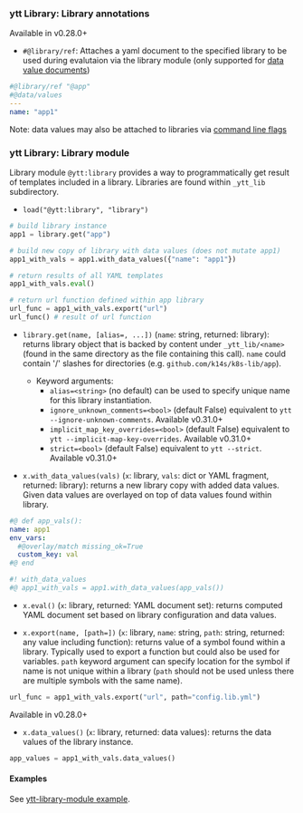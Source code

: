 ### ytt Library: Library annotations

Available in v0.28.0+

- `#@library/ref`: Attaches a yaml document to the specified library to be used during evalutaion via the library module (only supported for [data value documents](./ytt-data-values.md#library-setting-via-files))

```yaml
#@library/ref "@app"
#@data/values
---
name: "app1"
```

Note: data values may also be attached to libraries via [command line flags](ytt-data-values.md#library-setting-via-cmd)

### ytt Library: Library module

Library module `@ytt:library` provides a way to programmatically get result of templates included in a library. Libraries are found within `_ytt_lib` subdirectory.

- `load("@ytt:library", "library")`
```python
# build library instance
app1 = library.get("app")

# build new copy of library with data values (does not mutate app1)
app1_with_vals = app1.with_data_values({"name": "app1"})

# return results of all YAML templates
app1_with_vals.eval()

# return url function defined within app library
url_func = app1_with_vals.export("url")
url_func() # result of url function
```

- `library.get(name, [alias=, ...])` (`name`: string, returned: library): returns library object that is backed by content under `_ytt_lib/<name>` (found in the same directory as the file containing this call). `name` could contain '/' slashes for directories (e.g. `github.com/k14s/k8s-lib/app`).
  - Keyword arguments:
    - `alias=<string>` (no default) can be used to specify unique name for this library instantiation.
    - `ignore_unknown_comments=<bool>` (default False) equivalent to `ytt --ignore-unknown-comments`. Available v0.31.0+
    - `implicit_map_key_overrides=<bool>` (default False) equivalent to `ytt --implicit-map-key-overrides`. Available v0.31.0+
    - `strict=<bool>` (default False) equivalent to `ytt --strict`. Available v0.31.0+

- `x.with_data_values(vals)` (`x`: library, `vals`: dict or YAML fragment, returned: library): returns a new library copy with added data values. Given data values are overlayed on top of data values found within library.

```yaml
#@ def app_vals():
name: app1
env_vars:
  #@overlay/match missing_ok=True
  custom_key: val
#@ end

#! with_data_values 
#@ app1_with_vals = app1.with_data_values(app_vals())
```

- `x.eval()` (`x`: library, returned: YAML document set): returns computed YAML document set based on library configuration and data values.

- `x.export(name, [path=])` (`x`: library, `name`: string, `path`: string, returned: any value including function): returns value of a symbol found within a library. Typically used to export a function but could also be used for variables. `path` keyword argument can specify location for the symbol if name is not unique within a library (`path` should not be used unless there are multiple symbols with the same name).

```python
url_func = app1_with_vals.export("url", path="config.lib.yml")
```

Available in v0.28.0+

- `x.data_values()` (`x`: library, returned: data values): returns the data values of the library instance.

```python
app_values = app1_with_vals.data_values()
```

#### Examples

See [ytt-library-module example](../examples/playground/example-ytt-library-module).
